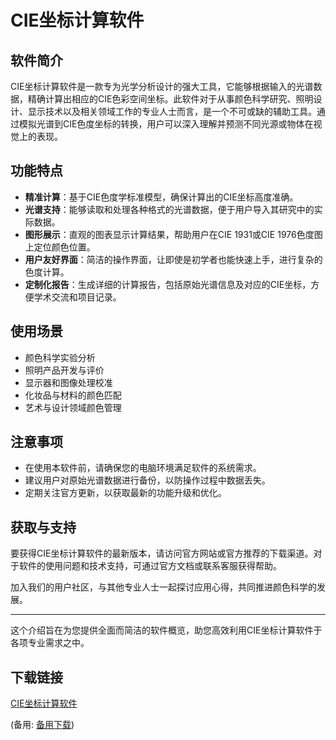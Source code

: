 # CIE坐标计算软件

## 软件简介

CIE坐标计算软件是一款专为光学分析设计的强大工具，它能够根据输入的光谱数据，精确计算出相应的CIE色彩空间坐标。此软件对于从事颜色科学研究、照明设计、显示技术以及相关领域工作的专业人士而言，是一个不可或缺的辅助工具。通过模拟光谱到CIE色度坐标的转换，用户可以深入理解并预测不同光源或物体在视觉上的表现。

## 功能特点

- **精准计算**：基于CIE色度学标准模型，确保计算出的CIE坐标高度准确。
- **光谱支持**：能够读取和处理各种格式的光谱数据，便于用户导入其研究中的实际数据。
- **图形展示**：直观的图表显示计算结果，帮助用户在CIE 1931或CIE 1976色度图上定位颜色位置。
- **用户友好界面**：简洁的操作界面，让即使是初学者也能快速上手，进行复杂的色度计算。
- **定制化报告**：生成详细的计算报告，包括原始光谱信息及对应的CIE坐标，方便学术交流和项目记录。

## 使用场景

- 颜色科学实验分析
- 照明产品开发与评价
- 显示器和图像处理校准
- 化妆品与材料的颜色匹配
- 艺术与设计领域颜色管理

## 注意事项

- 在使用本软件前，请确保您的电脑环境满足软件的系统需求。
- 建议用户对原始光谱数据进行备份，以防操作过程中数据丢失。
- 定期关注官方更新，以获取最新的功能升级和优化。

## 获取与支持

要获得CIE坐标计算软件的最新版本，请访问官方网站或官方推荐的下载渠道。对于软件的使用问题和技术支持，可通过官方文档或联系客服获得帮助。

加入我们的用户社区，与其他专业人士一起探讨应用心得，共同推进颜色科学的发展。

---

这个介绍旨在为您提供全面而简洁的软件概览，助您高效利用CIE坐标计算软件于各项专业需求之中。

## 下载链接
[CIE坐标计算软件](https://pan.quark.cn/s/15f3005f7d6b) 

(备用: [备用下载](https://pan.baidu.com/s/1P6x0zp_zPwLpslY7xPdFdQ?pwd=1234))
